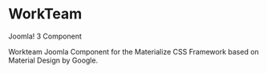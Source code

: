 # WorkTeam
Joomla! 3 Component

Workteam Joomla Component for the Materialize CSS Framework based on Material Design by Google.
